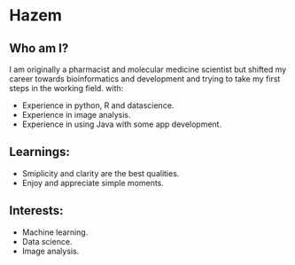 # Hazem
## Who am I?
I am originally a pharmacist and molecular medicine scientist but shifted my career towards bioinformatics and development and trying to take my first steps in the working field.
with:
* Experience in python, R and datascience.
* Experience in image analysis.
* Experience in using Java with some app development.

## Learnings:
* Smiplicity and clarity are the best qualities.
* Enjoy and appreciate simple moments.

## Interests:
* Machine learning.
* Data science.
* Image analysis.
